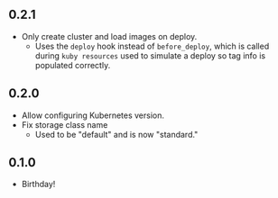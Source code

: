 ## 0.2.1
* Only create cluster and load images on deploy.
  - Uses the `deploy` hook instead of `before_deploy`, which is called during `kuby resources` used to simulate a deploy so tag info is populated correctly.

## 0.2.0
* Allow configuring Kubernetes version.
* Fix storage class name
  - Used to be "default" and is now "standard."

## 0.1.0
* Birthday!
